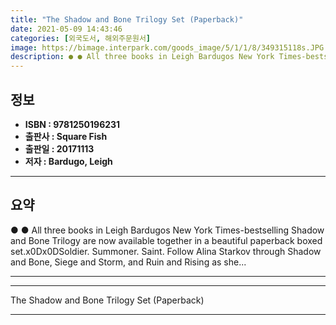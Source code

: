 ```yaml
---
title: "The Shadow and Bone Trilogy Set (Paperback)"
date: 2021-05-09 14:43:46
categories: [외국도서, 해외주문원서]
image: https://bimage.interpark.com/goods_image/5/1/1/8/349315118s.JPG
description: ● ● All three books in Leigh Bardugos New York Times-bestselling Shadow and Bone Trilogy are now available together in a beautiful paperback boxed set.x0Dx0DS
---
```


## **정보**

- **ISBN : 9781250196231**
- **출판사 : Square Fish**
- **출판일 : 20171113**
- **저자 : Bardugo, Leigh**

------



## **요약**

●  ●  All three books in Leigh Bardugos New York Times-bestselling Shadow and Bone Trilogy are now available together in a beautiful paperback boxed set.x0Dx0DSoldier. Summoner. Saint. Follow Alina Starkov through Shadow and Bone, Siege and Storm, and Ruin and Rising as she... 

------



------


The Shadow and Bone Trilogy Set (Paperback) 

------



